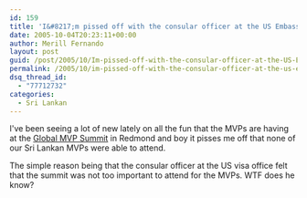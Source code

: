 ```yaml
---
id: 159
title: 'I&#8217;m pissed off with the consular officer at the US Embassy'
date: 2005-10-04T20:23:11+00:00
author: Merill Fernando
layout: post
guid: /post/2005/10/Im-pissed-off-with-the-consular-officer-at-the-US-Embassy.aspx
permalink: /2005/10/im-pissed-off-with-the-consular-officer-at-the-us-embassy/
dsq_thread_id:
  - "77712732"
categories:
  - Sri Lankan
---
```


<p>I've been seeing a lot of new lately on all the fun that the MVPs are having 
at the <a href="http://mvp.support.microsoft.com/gp/MVPSMT2005">Global MVP 
Summit</a> in Redmond and boy&nbsp;it pisses me off that none of our Sri Lankan 
MVPs were able to&nbsp;attend. </p>
<p>The simple reason being that the consular officer&nbsp;at the US visa office 
felt that the summit was not too important&nbsp;to attend for the MVPs. WTF does 
he know?</p>